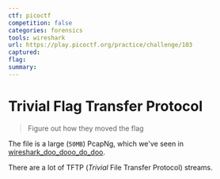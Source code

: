 ```yaml
---
ctf: picoctf
competition: false
categories: forensics
tools: wireshark
url: https://play.picoctf.org/practice/challenge/103
captured: 
flag: 
summary:
---
```


# Trivial Flag Transfer Protocol

> Figure out how they moved the flag

The file is a large (`50MB`) PcapNg, which we've seen in [wireshark_doo_dooo_do_doo](wireshark_doo_dooo_do_doo.md).

There are a lot of TFTP (_Trivial_ File Transfer Protocol) streams.
